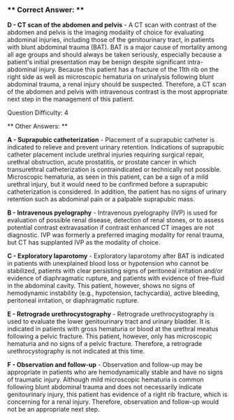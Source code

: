 ### ** Correct Answer: **

**D - CT scan of the abdomen and pelvis** - A CT scan with contrast of the abdomen and pelvis is the imaging modality of choice for evaluating abdominal injuries, including those of the genitourinary tract, in patients with blunt abdominal trauma (BAT). BAT is a major cause of mortality among all age groups and should always be taken seriously, especially because a patient's initial presentation may be benign despite significant intra-abdominal injury. Because this patient has a fracture of the 11th rib on the right side as well as microscopic hematuria on urinalysis following blunt abdominal trauma, a renal injury should be suspected. Therefore, a CT scan of the abdomen and pelvis with intravenous contrast is the most appropriate next step in the management of this patient.

Question Difficulty: 4

** Other Answers: **

**A - Suprapubic catheterization** - Placement of a suprapubic catheter is indicated to relieve and prevent urinary retention. Indications of suprapubic catheter placement include urethral injuries requiring surgical repair, urethral obstruction, acute prostatitis, or prostate cancer in which transurethral catheterization is contraindicated or technically not possible. Microscopic hematuria, as seen in this patient, can be a sign of a mild urethral injury, but it would need to be confirmed before a suprapubic catheterization is considered. In addition, the patient has no signs of urinary retention such as abdominal pain or a palpable suprapubic mass.

**B - Intravenous pyelography** - Intravenous pyelography (IVP) is used for evaluation of possible renal disease, detection of renal stones, or to assess potential contrast extravasation if contrast enhanced CT images are not diagnostic. IVP was formerly a preferred imaging modality for renal trauma, but CT has supplanted IVP as the modality of choice.

**C - Exploratory laparotomy** - Exploratory laparotomy after BAT is indicated in patients with unexplained blood loss or hypotension who cannot be stabilized, patients with clear persisting signs of peritoneal irritation and/or evidence of diaphragmatic rupture, and patients with evidence of free-fluid in the abdominal cavity. This patient, however, shows no signs of hemodynamic instability (e.g., hypotension, tachycardia), active bleeding, peritoneal irritation, or diaphragmatic rupture.

**E - Retrograde urethrocystography** - Retrograde urethrocystography is used to evaluate the lower genitourinary tract and urinary bladder. It is indicated in patients with gross hematuria or blood at the urethral meatus following a pelvic fracture. This patient, however, only has microscopic hematuria and no signs of a pelvic fracture. Therefore, a retrograde urethrocystography is not indicated at this time.

**F - Observation and follow-up** - Observation and follow-up may be appropriate in patients who are hemodynamically stable and have no signs of traumatic injury. Although mild microscopic hematuria is common following blunt abdominal trauma and does not necessarily indicate genitourinary injury, this patient has evidence of a right rib fracture, which is concerning for a renal injury. Therefore, observation and follow-up would not be an appropriate next step.

